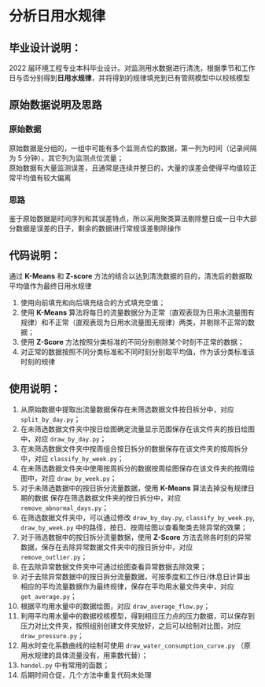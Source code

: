 # 分析日用水规律<br>

## 毕业设计说明：<br>

2022 届环境工程专业本科毕业设计。对监测用水数据进行清洗，根据季节和工作日与否分别得到**日用水规律**，并将得到的规律填充到已有管网模型中以校核模型<br>

## 原始数据说明及思路<br>
### 原始数据
原始数据是分组的，一组中可能有多个监测点位的数据，第一列为时间（记录间隔为 5 分钟），其它列为监测点位流量；<br>
原始数据有大量监测误差，且通常是连续并整日的，大量的误差会使得平均值较正常平均值有较大偏离<br>

### 思路
鉴于原始数据是时间序列和其误差特点，所以采用聚类算法剔除整日或一日中大部分数据是误差的日子，剩余的数据进行常规误差剔除操作

## 代码说明：<br>
通过 **K-Means** 和 **Z-score** 方法的结合以达到清洗数据的目的，清洗后的数据取平均值作为最终日用水规律<br>
1. 使用向前填充和向后填充结合的方式填充空值；<br>
2. 使用 **K-Means** 算法将每日的流量数据分为正常（直观表现为日用水流量图有规律）和不正常（直观表现为日用水流量图无规律）两类，并剔除不正常的数据；<br>
3. 使用 **Z-Score** 方法按照分类标准的不同分别剔除某个时刻不正常的数据；<br>
4. 对正常的数据按照不同分类标准和不同时刻分别取平均值，作为该分类标准该时刻的规律<br>

## 使用说明： <br>
1. 从原始数据中提取出流量数据保存在未筛选数据文件按日拆分中，对应 `split_by_day.py`；
2. 在未筛选数据文件夹中按日绘图确定流量显示范围保存在该文件夹的按日绘图中，对应 `draw_by_day.py`；
3. 在未筛选数据文件夹中按周组合按日拆分的数据保存在该文件夹的按周拆分中，对应 `classify_by_week.py`；
4. 在未筛选数据文件夹中使用按周拆分的数据按周绘图保存在该文件夹的按周绘图中，对应 `draw_by_week.py`；
5. 对于未筛选数据中的按日拆分流量数据，使用 **K-Means** 算法去掉没有规律日期的数据 保存在筛选数据文件夹的按日拆分中，对应 `remove_abnormal_days.py`；
6. 在筛选数据文件夹中，可以通过修改 `draw_by_day.py`, `classify_by_week.py`, `draw_by_week.py` 中的路径，按日、按周绘图以查看聚类去除异常的效果；
7. 对于筛选数据中的按日拆分流量数据，使用 **Z-Score** 方法去除各时刻的异常数据，保存在去除异常数据文件夹中的按日拆分中，对应 `remove_outlier.py`；
8. 在去除异常数据文件夹中可通过绘图查看异常数据去除效果；
9. 对于去除异常数据中的按日拆分流量数据，可按季度和工作日/休息日计算出相应的平均流量数据作为最终规律，保存在平均用水量文件夹中，对应 `get_average.py`；
10. 根据平均用水量中的数据绘图，对应 `draw_average_flow.py`；
11. 利用平均用水量中的数据校核模型，得到相应压力点的压力数据，可以保存到压力对比文件夹，按照组别创建文件夹放好，之后可以绘制对比图，对应 `draw_pressure.py`；
12. 用水时变化系数曲线的绘制可使用 `draw_water_consumption_curve.py` （原用水规律的具体流量没有，用乘数代替）；
13. `handel.py` 中有常用的函数；
14. 后期时间仓促，几个方法中重复代码未处理